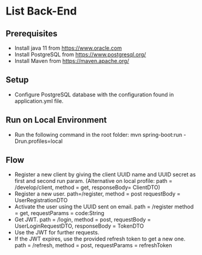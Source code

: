 # List Back-End

## Prerequisites 

+ Install java 11 from https://www.oracle.com
+ Install PostgreSQL from https://www.postgresql.org/
+ Install Maven from https://maven.apache.org/

## Setup 

+ Configure PostgreSQL database with the configuration found in application.yml file.

## Run on Local Environment

+ Run the following command in the root folder: mvn spring-boot:run -Drun.profiles=local

## Flow 

+ Register a new client by giving the client UUID name and UUID secret as first and second run param. (Alternative on local profile: path = /develop/client, method = get, responseBody= ClientDTO)
+ Register a new user. path=/register, method = post requestBody = UserRegistrationDTO
+ Activate the user using the UUID sent on email. path = /register method = get, requestParams = code:String
+ Get JWT. path = /login, method = post, requestBody = UserLoginRequestDTO, responseBody = TokenDTO
+ Use the JWT for further requests.
+ If the JWT expires, use the provided refresh token to get a new one. path = /refresh, method = post, requestParams = refreshToken